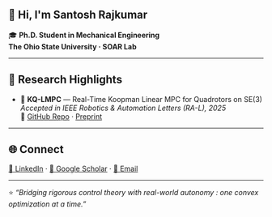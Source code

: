 ## 👋 Hi, I'm Santosh Rajkumar  

🎓 **Ph.D. Student in Mechanical Engineering**  
**The Ohio State University · SOAR Lab**  

---

## 🚀 Research Highlights
- 🧠 **KQ-LMPC** — Real-Time Koopman Linear MPC for Quadrotors on SE(3)  
  *Accepted in IEEE Robotics & Automation Letters (RA-L), 2025*  
  🔗 [GitHub Repo](https://github.com/santoshrajkumar/kq-lmpc-quadrotor) · [Preprint](https://arxiv.org/abs/2409.12374)

---

## 🌐 Connect
[💼 LinkedIn](https://www.linkedin.com/in/santoshmrajkumar/) · [📄 Google Scholar](https://scholar.google.com/citations?user=) · [📧 Email](mailto:santosh.rajkumar@osu.edu)

---

⭐ *“Bridging rigorous control theory with real-world autonomy : one convex optimization at a time.”*
